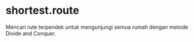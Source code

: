 # shortest.route
Mencari rute terpendek untuk mengunjungi semua rumah dengan metode Divide and Conquer.
